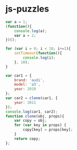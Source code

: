 js-puzzles
==========

```javascript
var a = 1;
(function(){
    console.log(a);
    var a = 2;    
})();
```

```javascript
for (var i = 0; i < 10; i+=1){
    setTimeout(function(){
        console.log(i);
    }, 10);
}
```

```javascript
var car1 = {
    brand: 'audi',
    model: 'a3',
    year: 2010
};
var car2 = clone(car1, {
    year: 2011
});
console.log(car1, car2);
function clone(obj, props){
    var copy = obj;
    for (var key in props) {
        copy[key] = props[key];   
    }
    return copy;
};
```
